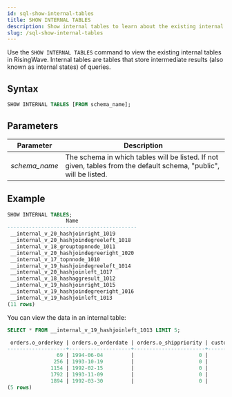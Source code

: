 ```yaml
---
id: sql-show-internal-tables
title: SHOW INTERNAL TABLES
description: Show internal tables to learn about the existing internal states.
slug: /sql-show-internal-tables
---
```


Use the `SHOW INTERNAL TABLES` command to view the existing internal tables in RisingWave. Internal tables are tables that store intermediate results (also known as internal states) of queries.

## Syntax

```sql
SHOW INTERNAL TABLES [FROM schema_name];
```

## Parameters
|Parameter   | Description           |
|---------------------------|-----------------------|
|*schema_name*                   |The schema in which tables will be listed. If not given, tables from the default schema, "public", will be listed.|


## Example
```sql
SHOW INTERNAL TABLES;
                   Name
------------------------------------------
 __internal_v_20_hashjoinright_1019
 __internal_v_20_hashjoindegreeleft_1018
 __internal_v_18_grouptopnnode_1011
 __internal_v_20_hashjoindegreeright_1020
 __internal_v_17_topnnode_1010
 __internal_v_19_hashjoindegreeleft_1014
 __internal_v_20_hashjoinleft_1017
 __internal_v_18_hashaggresult_1012
 __internal_v_19_hashjoinright_1015
 __internal_v_19_hashjoindegreeright_1016
 __internal_v_19_hashjoinleft_1013
(11 rows)
```

You can view the data in an internal table:
```sql
SELECT * FROM __internal_v_19_hashjoinleft_1013 LIMIT 5;

 orders.o_orderkey | orders.o_orderdate | orders.o_shippriority | customer.c_custkey | orders.o_custkey
-------------------+--------------------+-----------------------+--------------------+------------------
                69 | 1994-06-04         |                     0 |                 85 |               85
               256 | 1993-10-19         |                     0 |                125 |              125
              1154 | 1992-02-15         |                     0 |                 37 |               37
              1792 | 1993-11-09         |                     0 |                 49 |               49
              1894 | 1992-03-30         |                     0 |                 76 |               76
(5 rows)
```